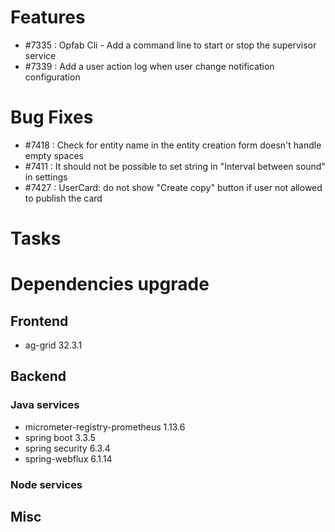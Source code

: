 
# Features
- #7335 : Opfab Cli - Add a command line to start or stop the supervisor service
- #7339 : Add a user action log when user change notification configuration

# Bug Fixes
- #7418 : Check for entity name in the entity creation form doesn't handle empty spaces
- #7411 : It should not be possible to set string in "Interval between sound" in settings
- #7427 : UserCard: do not show "Create copy" button if user not allowed to publish the card

# Tasks


# Dependencies upgrade

## Frontend

- ag-grid 32.3.1
  
## Backend 

### Java services 

- micrometer-registry-prometheus 1.13.6
- spring boot 3.3.5
- spring security 6.3.4
- spring-webflux 6.1.14

### Node services


## Misc 






